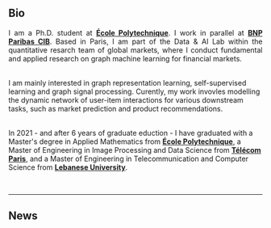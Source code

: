 ## Bio


<p style="text-align:justify">I am a Ph.D. student at <a href="https://www.polytechnique.edu/en" target="_blank"><b>École Polytechnique</b></a>. I work in parallel at <a href="https://globalmarkets.cib.bnpparibas" target="_blank"><b>BNP Paribas CIB</b></a>. Based in Paris, I am part of the Data & AI Lab within the quantitative resarch team of global markets, where I conduct fundamental and applied research on graph machine learning for financial markets.<br><br>


I am mainly interested in graph representation learning, self-supervised learning and graph signal processing. Curently, my work invovles modelling the dynamic network of user-item interactions for various downstream tasks, such as market prediction and product recommendations. <br><br>

In 2021 - and after 6 years of graduate eduction - I have graduated with a Master's degree in Applied Mathematics from <a href="https://www.polytechnique.edu/en" target="_blank"><b>École Polytechnique</b></a>, a Master of Engineering in Image Processing and Data Science from <a href="https://www.telecom-paris.fr" target="_blank"><b>Télécom Paris</b></a>, and a Master of Engineering in Telecommunication and Computer Science from <a href="http://www.ulfg.ul.edu.lb" target="_blank"><b>Lebanese University</b></a>.

<br>

---




## News


